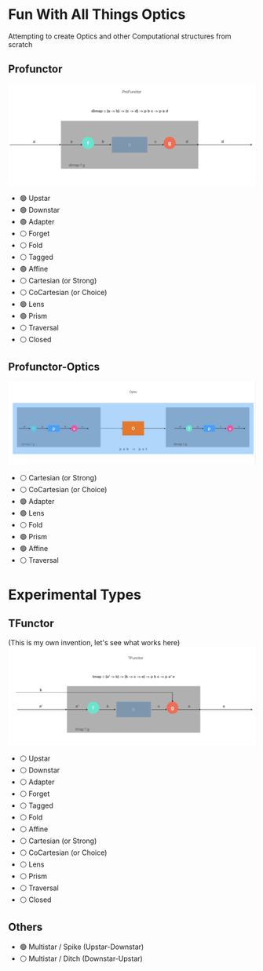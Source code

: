 # Fun With All Things Optics

Attempting to create Optics and other Computational structures from scratch

## Profunctor
![alt text](https://github.com/TitusQuinctiusFlamininus/Optics/blob/main/images/profunctor.png "Profunctor")
- :green_circle: Upstar
- :green_circle: Downstar
- :green_circle: Adapter
- :white_circle: Forget
- :white_circle: Fold
- :white_circle: Tagged
- :green_circle: Affine
- :white_circle: Cartesian   (or Strong)
- :white_circle: CoCartesian (or Choice)
- :green_circle: Lens
- :green_circle: Prism
- :white_circle: Traversal
- :white_circle: Closed

## Profunctor-Optics
![alt text](https://github.com/TitusQuinctiusFlamininus/Optics/blob/main/images/optic.png "Optic")
- :white_circle: Cartesian   (or Strong)
- :white_circle: CoCartesian (or Choice)
- :green_circle: Adapter
- :green_circle: Lens
- :white_circle: Fold
- :green_circle: Prism
- :green_circle: Affine
- :white_circle: Traversal

# Experimental Types

## TFunctor
(This is my own invention, let's see what works here)
![alt text](https://github.com/TitusQuinctiusFlamininus/Optics/blob/main/images/tfunctor.png "TFunctor")

- :white_circle: Upstar
- :white_circle: Downstar
- :white_circle: Adapter
- :white_circle: Forget
- :white_circle: Tagged
- :white_circle: Fold
- :white_circle: Affine
- :white_circle: Cartesian   (or Strong)
- :white_circle: CoCartesian (or Choice)
- :white_circle: Lens
- :white_circle: Prism
- :white_circle: Traversal
- :white_circle: Closed


## Others
- :green_circle: Multistar / Spike (Upstar-Downstar)
- :white_circle: Multistar / Ditch (Downstar-Upstar)